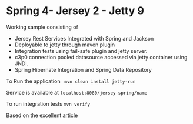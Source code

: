 # Spring 4- Jersey 2 - Jetty 9 

Working sample consisting of

  - Jersey Rest Services Integrated with Spring and Jackson
  - Deployable to jetty through maven plugin
  - Integration tests using fail-safe plugin and jetty server.
  - c3p0 connection pooled datasource accessed via jetty container using JNDI.
  - Spring Hibernate Integration and Spring Data Repository

To Run the application ``` mvn clean install jetty-run```

Service is available at ``` localhost:8080/jersey-spring/name ```

To run integration tests ``` mvn verify ```

Based on  the excellent [article](http://www.codingpedia.org/ama/tutorial-rest-api-design-and-implementation-in-java-with-jersey-and-spring/)
